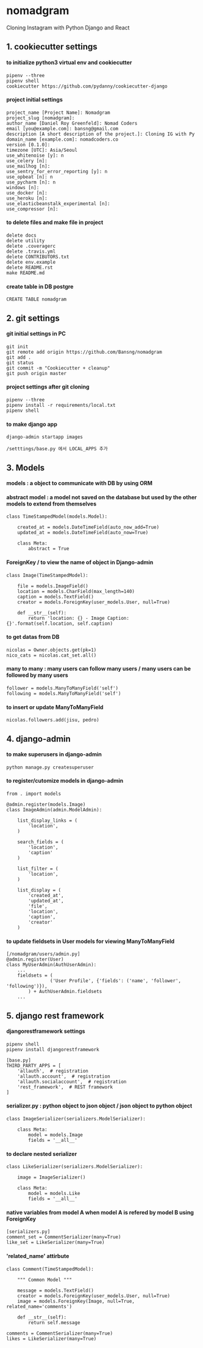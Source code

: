 # nomadgram

Cloning Instagram with Python Django and React





## 1. cookiecutter settings
#### to initialize python3 virtual env and cookiecutter
```
pipenv --three
pipenv shell
cookiecutter https://github.com/pydanny/cookiecutter-django
```
#### project initial settings
```
project_name [Project Name]: Nomadgram
project_slug [nomadgram]: 
author_name [Daniel Roy Greenfeld]: Nomad Coders
email [you@example.com]: bansng@gmail.com
description [A short description of the project.]: Cloning IG with Py
domain_name [example.com]: nomadcoders.co
version [0.1.0]: 
timezone [UTC]: Asia/Seoul
use_whitenoise [y]: n
use_celery [n]: 
use_mailhog [n]: 
use_sentry_for_error_reporting [y]: n
use_opbeat [n]: n
use_pycharm [n]: n
windows [n]: 
use_docker [n]: 
use_heroku [n]: 
use_elasticbeanstalk_experimental [n]: 
use_compressor [n]: 
```
#### to delete files and make file in project
```
delete docs
delete utility
delete .coveragerc
delete .travis.yml
delete CONTRIBUTORS.txt
delete env.example
delete README.rst
make README.md
```
#### create table in DB postgre 
```
CREATE TABLE nomadgram
```
## 2. git settings
#### git initial settings in PC
```
git init
git remote add origin https://github.com/Bansng/nomadgram
git add .
git status
git commit -m "Cookiecutter + cleanup"
git push origin master
```
#### project settings after git cloning
```
pipenv --three
pipenv install -r requirements/local.txt
pipenv shell
```
#### to make django app
```
django-admin startapp images
```
```
/setttings/base.py 에서 LOCAL_APPS 추가
```
## 3. Models
#### models : a object to communicate with DB by using ORM
#### abstract model : a model not saved on the database but used by the other models to extend from themselves
```
class TimeStampedModel(models.Model):

    created_at = models.DateTimeField(auto_now_add=True) 
    updated_at = models.DateTimeField(auto_now=True)

    class Meta:
        abstract = True
```
#### ForeignKey / to view the name of object in Django-admin 
```
class Image(TimeStampedModel):

    file = models.ImageField()
    location = models.CharField(max_length=140)
    caption = models.TextField()
    creator = models.ForeignKey(user_models.User, null=True)

    def __str__(self):
        return 'location: {} - Image Caption: {}'.format(self.location, self.caption)
```
#### to get datas from DB 
```
nicolas = Owner.objects.get(pk=1)
nico_cats = nicolas.cat_set.all()
```
#### many to many : many users can follow many users / many users can be followed by many users
```
follower = models.ManyToManyField('self')
following = models.ManyToManyField('self')
```
#### to insert or update ManyToManyField
```
nicolas.followers.add(jisu, pedro)
```
## 4. django-admin
#### to make superusers in django-admin 
```
python manage.py createsuperuser
```
#### to register/cutomize models in django-admin
```
from . import models

@admin.register(models.Image)
class ImageAdmin(admin.ModelAdmin):
    
    list_display_links = (
        'location',
    )

    search_fields = (
        'location',
        'caption'
    )

    list_filter = (
        'location',
    )

    list_display = (
        'created_at',
        'updated_at',
        'file',
        'location',
        'caption',
        'creator'
    )
```
#### to update fieldsets in User models for viewing ManyToManyField
```
[/nomadgram/users/admin.py]
@admin.register(User)
class MyUserAdmin(AuthUserAdmin):
    ...
    fieldsets = (
                ('User Profile', {'fields': ('name', 'follower', 'following')}),
        ) + AuthUserAdmin.fieldsets
    ...
``` 
## 5. django rest framework
#### djangorestframework settings
```
pipenv shell
pipenv install djangorestframework

[base.py]
THIRD_PARTY_APPS = [
    'allauth',  # registration
    'allauth.account',  # registration
    'allauth.socialaccount',  # registration
    'rest_framework',  # REST framework
]
```
#### serializer.py : python object to json object / json object to python object
```
class ImageSerializer(serializers.ModelSerializer):

    class Meta:
        model = models.Image
        fields = '__all__'
```
#### to declare nested serializer
```
class LikeSerializer(serializers.ModelSerializer):

    image = ImageSerializer()

    class Meta:
        model = models.Like
        fields = '__all__'
```
#### native variables from model A when model A is refered by model B using ForeignKey
```
[serializers.py]
comment_set = CommentSerializer(many=True)
like_set = LikeSerializer(many=True)
```
#### 'related_name' attirbute
```
class Comment(TimeStampedModel):

    """ Common Model """

    message = models.TextField()
    creator = models.ForeignKey(user_models.User, null=True)
    image = models.ForeignKey(Image, null=True, related_name='comments')

    def __str__(self):
        return self.message
```
```
comments = CommentSerializer(many=True)
likes = LikeSerializer(many=True)
```
